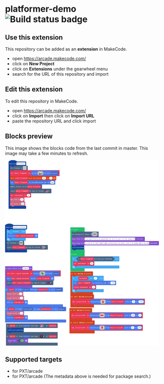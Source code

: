 # platformer-demo ![Build status badge](https://github.com/darthnihilus15/platformer-demo/workflows/MakeCode/badge.svg)



## Use this extension

This repository can be added as an **extension** in MakeCode.

* open https://arcade.makecode.com/
* click on **New Project**
* click on **Extensions** under the gearwheel menu
* search for the URL of this repository and import

## Edit this extension

To edit this repository in MakeCode.

* open https://arcade.makecode.com/
* click on **Import** then click on **Import URL**
* paste the repository URL and click import

## Blocks preview

This image shows the blocks code from the last commit in master.
This image may take a few minutes to refresh.

![A rendered view of the blocks](https://github.com/darthnihilus15/platformer-demo/raw/master/.makecode/blocks.png)

## Supported targets

* for PXT/arcade
* for PXT/arcade
(The metadata above is needed for package search.)

